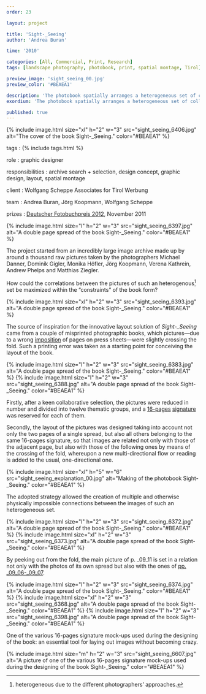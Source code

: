 ```yaml
---
order: 23

layout: project

title: 'Sight-_Seeing'
author: 'Andrea Buran'

time: '2010'

categories: [All, Commercial, Print, Research]
tags: [landscape photography, photobook, print, spatial montage, Tirol]

preview_image: 'sight_seeing_00.jpg'
preview_color: '#BEAEA1'

description: 'The photobook spatially arranges a heterogeneous set of collectively taken pictures of Tyrolean summer landscapes—halfway between tourism’s advertising images and contemporary photos.'
exordium: 'The photobook spatially arranges a heterogeneous set of collectively taken pictures of Tyrolean summer landscapes—halfway between tourism’s advertising images and contemporary photos.'

published: true
---
```


<div class="figures">
    {% include image.html
        size="xl"
        h="2" w="3"
        src="sight_seeing_6406.jpg"
        alt="The cover of the book Sight-_Seeing."
        color="#BEAEA1"
    %}
</div>

tags
: {% include tags.html %}

role
: graphic designer

responsibilities
:  archive search + selection, design concept, graphic design, layout, spatial montage

client
: Wolfgang Scheppe Associates for Tirol Werbung

team
: Andrea Buran, Jörg Koopmann, Wolfgang Scheppe

prizes
: [Deutscher Fotobuchpreis 2012](http://www.deutscher-fotobuchpreis.de/html/2012.htm "Deutscher Fotobuchpreis 2012"), November 2011

<div class="figures">
    {% include image.html
        size="l"
        h="2" w="3"
        src="sight_seeing_6397.jpg"
        alt="A double page spread of the book Sight-_Seeing."
        color="#BEAEA1"
    %}
</div>

The project started from an incredibly large image archive made up by around a thousand raw pictures taken by the photographers Michael Danner, Dominik Gigler, Monika Höfler, Jörg Koopmann, Verena Kathrein, Andrew Phelps and Matthias Ziegler.

How could the correlations between the pictures of such an heterogenous[^heterogenity] set be maximized within the “constraints” of the book form?

<div class="figures">
    {% include image.html
        size="xl"
        h="2" w="3"
        src="sight_seeing_6393.jpg"
        alt="A double page spread of the book Sight-_Seeing."
        color="#BEAEA1"
    %}
</div>

The source of inspiration for the innovative layout solution of *Sight-_Seeing* came from a couple of misprinted photographic books, which pictures—due to a wrong [imposition](http://printwiki.org/Imposition "imposition on PrintWiki") of pages on press sheets—were slightly crossing the fold. Such a printing error was taken as a starting point for conceiving the layout of the book.

<div class="figures">
    {% include image.html
        size="l"
        h="2" w="3"
        src="sight_seeing_6383.jpg"
        alt="A double page spread of the book Sight-_Seeing."
        color="#BEAEA1"
    %}
    {% include image.html
        size="l"
        h="2" w="3"
        src="sight_seeing_6388.jpg"
        alt="A double page spread of the book Sight-_Seeing."
        color="#BEAEA1"
    %}
</div>

Firstly, after a keen collaborative selection, the pictures were reduced in number and divided into twelve thematic groups, and a [16-pages](http://printwiki.org/Octavo "16-pages / octavo on PrintWiki") [signature](http://printwiki.org/Signature "signature on PrintWiki") was reserved for each of them.

Secondly, the layout of the pictures was designed taking into account not only the two pages of a single spread, but also all others belonging to the same 16-pages signature, so that images are related not only with those of the adjacent page, but also with those of the following ones by means of the crossing of the fold, whereupon a new multi-directional flow or reading is added to the usual, one-directional one.

<div class="figures">
    {% include image.html
        size="xl"
        h="5" w="6"
        src="sight_seeing_explanation_00.jpg"
        alt="Making of the photobook Sight-_Seeing."
        color="#BEAEA1"
    %}
</div>

The adopted strategy allowed the creation of multiple and otherwise physically impossible connections between the images of such an heterogeneous set.

<div class="figures">
    {% include image.html
        size="l"
        h="2" w="3"
        src="sight_seeing_6372.jpg"
        alt="A double page spread of the book Sight-_Seeing."
        color="#BEAEA1"
    %}
    {% include image.html
        size="xl"
        h="2" w="3"
        src="sight_seeing_6373.jpg"
        alt="A double page spread of the book Sight-_Seeing."
        color="#BEAEA1"
    %}
</div>

By peeking out from the fold, the main picture of p. _09_11 is set in a relation not only with the photos of its own spread but also with the ones of [pp. _09_06-_09_07](#sight_seeing_6372.jpg).

<div class="figures">
    {% include image.html
        size="l"
        h="2" w="3"
        src="sight_seeing_6374.jpg"
        alt="A double page spread of the book Sight-_Seeing."
        color="#BEAEA1"
    %}
    {% include image.html
        size="xl"
        h="2" w="3"
        src="sight_seeing_6368.jpg"
        alt="A double page spread of the book Sight-_Seeing."
        color="#BEAEA1"
    %}
    {% include image.html
        size="l"
        h="2" w="3"
        src="sight_seeing_6398.jpg"
        alt="A double page spread of the book Sight-_Seeing."
        color="#BEAEA1"
    %}
</div>

One of the various 16-pages signature mock-ups used during the designing of the book: an essential tool for laying out images without becoming crazy.

<div class="figures">
    {% include image.html
        size="m"
        h="2" w="3"
        src="sight_seeing_6607.jpg"
        alt="A picture of one of the various 16-pages signature mock-ups used during the designing of the book Sight-_Seeing."
        color="#BEAEA1"
    %}
</div>

[^heterogenity]: heterogeneous due to the different photographers’ approaches.
